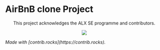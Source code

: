 # AirBnB clone Project

<p align="center">This project acknowledges the ALX SE programme and contributors.</p>

<p align="center">
  <a href="https://github.com/dohoudaniel/AirBnB_clone/graphs/contributors">
    <img src="https://contrib.rocks/image?repo=dohoudaniel/AirBnB_clone" />
  </a>
</p>
<i>Made with [contrib.rocks](https://contrib.rocks).</i>
